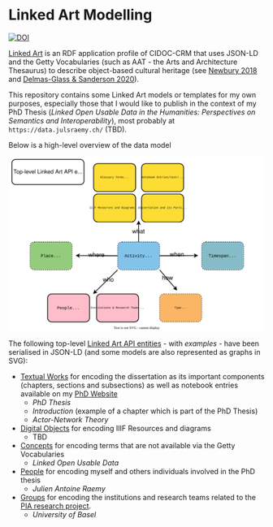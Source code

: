 # Linked Art Modelling

[![DOI](https://zenodo.org/badge/563828272.svg)](https://zenodo.org/badge/latestdoi/563828272)

[Linked Art](https://linked.art) is an RDF application profile of CIDOC-CRM that uses JSON-LD and the
Getty Vocabularies (such as AAT - the Arts and Architecture Thesaurus) to describe object-based cultural heritage (see [Newbury 2018](https://cidoc.mini.icom.museum/wp-content/uploads/sites/6/2021/03/CIDOC2018_paper_153.pdf) and [Delmas-Glass & Sanderson 2020](https://doi.org/10.1017/alj.2019.32)).

This repository contains some Linked Art models or templates for my own purposes, especially those that I would like to publish in the context of my PhD Thesis (_Linked Open Usable Data in the Humanities: Perspectives on Semantics and Interoperability_), most probably at `https://data.julsraemy.ch/` (TBD).

Below is a high-level overview of the data model

![](https://raw.githubusercontent.com/julsraemy/linked-art-modelling/main/phd-datamodel-overview.svg)

The following top-level [Linked Art API entities](https://linked.art/api/1.0/endpoint/) - with _examples_ - have been serialised in JSON-LD (and some models are also represented as graphs in SVG):

- [Textual Works](/text) for encoding the dissertation as its important components (chapters, sections and subsections) as well as notebook entries available on my [PhD Website](https://phd.julsraemy.ch)
  - _PhD Thesis_
  - _Introduction_ (example of a chapter which is part of the PhD Thesis)
  - _Actor-Network Theory_
- [Digital Objects](/digital) for encoding IIIF Resources and diagrams 
  - TBD
- [Concepts](/concept) for encoding terms that are not available via the Getty Vocabularies
  - _Linked Open Usable Data_
- [People](/person) for encoding myself and others individuals involved in the PhD thesis
  - _Julien Antoine Raemy_
- [Groups](/group) for encoding the institutions and research teams related to the [PIA research project](https://about.participatory-archives.ch/).
  - _University of Basel_
